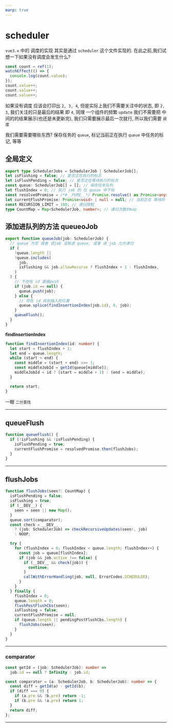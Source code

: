 ```yaml
---
marp: true
---
```


# scheduler

`vue3.x` 中的 调度的实现 其实是通过 `scheduler` 这个文件实现的. 在此之前,我们试想一下如果没有调度会发生什么?

```typescript
const count = ref(1);
watchEffect(() => {
  console.log(count.value);
});
count.value++;
count.value++;
count.value++;
```

如果没有调度 应该会打印出 `2, 3, 4`, 但是实际上我们不需要关注中的状态, 即 `2, 3`, 我们关注的只是最后的结果 即 `4`, 同理 一个组件的频繁 `update` 我们不需要把 中间的的结果展示(也还是未更新完), 我们只需要展示最后一次就行, 所以我们需要 `调度`

我们需要需要哪些东西? 保存任务的 `queue`, 标记当前正在执行 `queue` 中任务的标记, 等等

## 全局定义

```typescript
export type SchedulerJobs = SchedulerJob | SchedulerJob[];
let isFlushing = false; // 是否正在执行的标志
let isFlushPending = false; // 是否正在等待执行的标志
const queue: SchedulerJob[] = []; // 保存任务队列
let flushIndex = 0; // 执行 job 的 在 queue 中下标
const resolvedPromise = /*#__PURE__*/ Promise.resolve() as Promise<any>; // resolve Promise
let currentFlushPromise: Promise<void> | null = null; // 当前正在 等待的 Promise
const RECURSION_LIMIT = 100; // 递归限制
type CountMap = Map<SchedulerJob, number>; // 递归次数的map
```

## 添加进队列的方法 queueoJob

```typescript
export function queueJob(job: SchedulerJob) {
  // queue 为空 或者 该job 没有进 queue, 或者 该 job 允许递归
  if (
    !queue.length ||
    !queue.includes(
      job,
      isFlushing && job.allowRecurse ? flushIndex + 1 : flushIndex,
    )
  ) {
    // 不存在 id 直接push
    if (job.id == null) {
      queue.push(job);
    } else {
      // 存在 id 找到插入的位置
      queue.splice(findInsertionIndex(job.id), 0, job);
    }
    queueFlush();
  }
}
```

**findInsertionIndex**

```typescript
function findInsertionIndex(id: number) {
  let start = flushIndex + 1;
  let end = queue.length;
  while (start < end) {
    const middle = (start + end) >>> 1;
    const middleJobId = getId(queue[middle]);
    middleJobId < id ? (start = middle + 1) : (end = middle);
  }

  return start;
}
```

一眼 `二分查找`

---

## queueFlush

```typescript
function queueFlush() {
  if (!isFlushing && !isFlushPending) {
    isFlushPending = true;
    currentFlushPromise = resolvedPromise.then(flushJobs);
  }
}
```

---

## flushJobs

```typescript
function flushJobs(seen?: CountMap) {
  isFlushPending = false;
  isFlushing = true;
  if (__DEV__) {
    seen = seen || new Map();
  }
  queue.sort(comparator);
  const check = __DEV__
    ? (job: SchedulerJob) => checkRecursiveUpdates(seen!, job)
    : NOOP;

  try {
    for (flushIndex = 0; flushIndex < queue.length; flushIndex++) {
      const job = queue[flushIndex];
      if (job && job.active !== false) {
        if (__DEV__ && check(job)) {
          continue;
        }
        callWithErrorHandling(job, null, ErrorCodes.SCHEDULER);
      }
    }
  } finally {
    flushIndex = 0;
    queue.length = 0;
    flushPostFlushCbs(seen);
    isFlushing = false;
    currentFlushPromise = null;
    if (queue.length || pendingPostFlushCbs.length) {
      flushJobs(seen);
    }
  }
}
```

---

### comparator

```typescript
const getId = (job: SchedulerJob): number =>
  job.id == null ? Infinity : job.id;

const comparator = (a: SchedulerJob, b: SchedulerJob): number => {
  const diff = getId(a) - getId(b);
  if (diff === 0) {
    if (a.pre && !b.pre) return -1;
    if (b.pre && !a.pre) return 1;
  }
  return diff;
};
```

---
